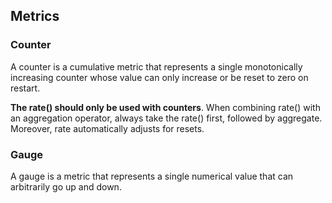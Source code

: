 ## Metrics

### Counter

A counter is a cumulative metric that represents a single monotonically increasing counter whose value can only increase or be reset to zero on restart.

**The rate() should only be used with counters**. When combining rate() with an aggregation operator, always take the rate() first, followed by aggregate. Moreover, rate automatically adjusts for resets.

### Gauge

A gauge is a metric that represents a single numerical value that can arbitrarily go up and down.
